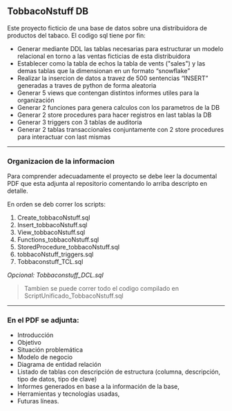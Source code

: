## **TobbacoNstuff DB**

Este proyecto ficticio de una base de datos sobre una distribuidora de productos del tabaco. El codigo sql tiene por fin:

*   Generar mediante DDL las tablas necesarias para estructurar un modelo relacional en torno a las ventas ficticias de esta distribuidora
*   Establecer como la tabla de echos la tabla de vents ("sales") y las demas tablas que la dimensionan en un formato “snowflake”
*   Realizar la insercion de datos a travez de 500 sentencias “INSERT” generadas a traves de python de forma aleatoria
*   Generar 5 views que contengan distintos informes utiles para la organización
*   Generar 2 funciones para genera calculos con los parametros de la DB
*   Generar 2 store procedures para hacer registros en last tablas la DB
*   Generar 3 triggers con 3 tablas de auditoria
*   Generar 2 tablas transaccionales conjuntamente con 2 store procedures para interactuar con last mismas 

---

### Organizacion de la informacion

Para comprender adecuadamente el proyecto se debe leer la documental PDF que esta adjunta al repositorio comentando lo arriba descripto en detalle.

En orden se deb correr los scripts:

1.  Create\_tobbacoNstuff.sql
2.  Insert\_tobbacoNstuff.sql
3.  View\_tobbacoNstuff.sql
4.  Functions\_tobbacoNstuff.sql
5.  StoredProcedure\_tobbacoNstuff.sql
6.  tobbacoNstuff\_triggers.sql
7.  Tobbaconstuff\_TCL.sql

_Opcional: Tobbaconstuff\_DCL.sql_

> Tambien se puede correr todo el codigo compilado en ScriptUnificado\_TobbacoNstuff.sql

---

### En el PDF se adjunta:

*   Introducción
*   Objetivo
*   Situación problemática
*   Modelo de negocio
*   Diagrama de entidad relación
*   Listado de tablas con descripción de estructura (columna, descripción, tipo de datos, tipo de clave)
*   Informes generados en base a la información de la base,
*   Herramientas y tecnologías usadas,
*   Futuras líneas.
